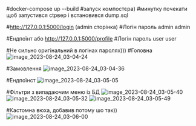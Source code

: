#docker-compose up --build #запуск компостєра)
#минутку почекати щоб запустився сtрвер і встановився dump.sql

#http://127.0.0.1:5000/login (admin сторінка) #Логін пароль admin admin

#Ендпоїнт або http://127.0.0.1:5000/profile #Логін пароль user user

#Не сильно оригінальний в логінах паролях)))
#Головна
![image_2023-08-24_03-04-24](https://github.com/singularnist/TZ_test/assets/121468102/ab928ea5-bf41-4766-ba0d-0e396b937ce2)

#Замовлення
![image_2023-08-24_03-04-36](https://github.com/singularnist/TZ_test/assets/121468102/c0a41d8e-0276-4f5f-96c9-9469abcf3052)

#Ендпоїнст
![image_2023-08-24_03-05-05](https://github.com/singularnist/TZ_test/assets/121468102/9dbfc27b-bb35-4345-9d25-19f0a4157a44)

#Фільтри з випадаючим меню із БД
![image_2023-08-24_03-05-40](https://github.com/singularnist/TZ_test/assets/121468102/781aeada-1df4-4d63-a985-355867ee6087)
![image_2023-08-24_03-05-32](https://github.com/singularnist/TZ_test/assets/121468102/004b7a93-448e-4564-9133-0f635eb2638f)
![image_2023-08-24_03-05-49](https://github.com/singularnist/TZ_test/assets/121468102/dca86acd-ef6c-4c7f-8e88-9bbe6b930323)

#Кастомна вюха, добавив потому шо так))
![image_2023-08-24_03-06-00](https://github.com/singularnist/TZ_test/assets/121468102/b325e076-eb91-481d-8176-9d17e4b73723)
